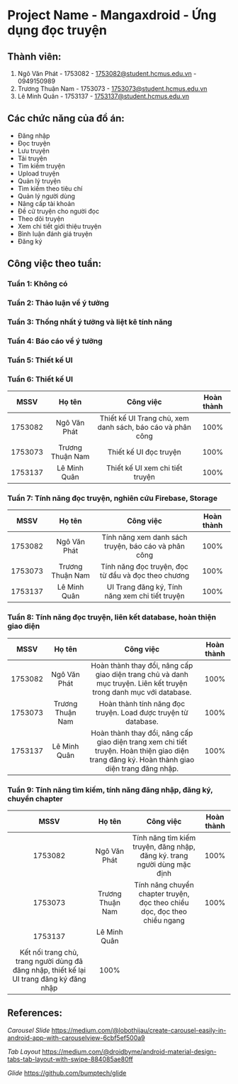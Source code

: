 # Project Name - Mangaxdroid - Ứng dụng đọc truyện

## Thành viên:

1. Ngô Văn Phát - 1753082 - 1753082@student.hcmus.edu.vn - 0949150989
2. Trương Thuận Nam - 1753073 - 1753073@student.hcmus.edu.vn 
3. Lê Minh Quân - 1753137 - 1753137@student.hcmus.edu.vn

## Các chức năng của đồ án:

- Đăng nhập
- Đọc truyện
- Lưu truyện
- Tải truyện
- Tìm kiếm truyện
- Upload truyện
- Quản lý truyện
- Tìm kiếm theo tiêu chí
- Quản lý người dùng
- Nâng cấp tài khoản
- Đề cử truyện cho người đọc
- Theo dõi truyện
- Xem chi tiết giới thiệu truyện
- Bình luận đánh giá truyện
- Đăng ký

## Công việc theo tuần:

### Tuần 1: Không có
### Tuần 2: Thảo luận về ý tưởng
### Tuần 3: Thống nhất ý tưởng và liệt kê tính năng
### Tuần 4: Báo cáo về ý tưởng
### Tuần 5: Thiết kế UI
### Tuần 6: Thiết kế UI
|   MSSV     | Họ tên           |  Công việc                                                 | Hoàn thành |
|:----------:|:----------------:|:----------------------------------------------------------:|:----------:|
| 1753082    | Ngô Văn Phát     | Thiết kế UI Trang chủ, xem danh sách, báo cáo và phân công |   100%   |
| 1753073    | Trương Thuận Nam | Thiết kế UI đọc truyện                                     |   100%   |
| 1753137    | Lê Minh Quân     |  Thiết kế UI xem chi tiết truyện                           |   100%   |  
### Tuần 7: Tính năng đọc truyện, nghiên cứu Firebase, Storage
|   MSSV     | Họ tên           |  Công việc                                                 | Hoàn thành |
|:----------:|:----------------:|:----------------------------------------------------------:|:----------:|
| 1753082    | Ngô Văn Phát     | Tính năng xem danh sách truyện, báo cáo và phân công       |   100%   |
| 1753073    | Trương Thuận Nam | Tính năng đọc truyện, đọc từ đầu và đọc theo chương        |   100%   |
| 1753137    | Lê Minh Quân     |  UI Trang đăng ký, Tính năng xem chi tiết truyện           |   100%   |  
### Tuần 8: Tính năng đọc truyện, liên kết database, hoàn thiện giao diện
|   MSSV     | Họ tên           |  Công việc                                                 | Hoàn thành |
|:----------:|:----------------:|:----------------------------------------------------------:|:----------:|
| 1753082    | Ngô Văn Phát     | Hoàn thành thay đổi, nâng cấp giao diện trang chủ và danh mục truyện. Liên kết truyện trong danh mục với database. |   100%   |
| 1753073    | Trương Thuận Nam | Hoàn thành tính năng đọc truyện. Load được truyện từ database. |   100%   |
| 1753137    | Lê Minh Quân     |  Hoàn thành thay đổi, nâng cấp giao diện trang xem chi tiết truyện. Hoàn thiện giao diện trang đăng ký. Hoàn thành giao diện trang đăng nhập.           |   100%   |
### Tuần 9: Tính năng tìm kiếm, tính năng đăng nhập, đăng ký, chuyển chapter
|   MSSV     | Họ tên           |  Công việc                                                 | Hoàn thành |
|:----------:|:----------------:|:----------------------------------------------------------:|:----------:|
| 1753082    | Ngô Văn Phát     | Tính năng tìm kiếm truyện, đăng nhập, đăng ký. trang người dùng mặc định |   100%   |
| 1753073    | Trương Thuận Nam | Tính năng chuyển chapter truyện, đọc theo chiều dọc, đọc theo chiều ngang |   100%   |
| 1753137    | Lê Minh Quân     | 
Kết nối trang chủ, trang người dùng đã đăng nhập, thiết kế lại UI trang đăng ký đăng nhập|   100%   |

## References: 
*Carousel Slide*
https://medium.com/@lobothijau/create-carousel-easily-in-android-app-with-carouselview-6cbf5ef500a9

*Tab Layout*
https://medium.com/@droidbyme/android-material-design-tabs-tab-layout-with-swipe-884085ae80ff

*Glide*
https://github.com/bumptech/glide